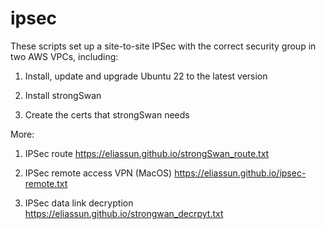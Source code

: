 # ipsec
These scripts set up a site-to-site IPSec with the correct security group in two AWS VPCs, including:

1. Install, update and upgrade Ubuntu 22 to the latest version

2. Install strongSwan

3. Create the certs that strongSwan needs

More:

1. IPSec route
https://eliassun.github.io/strongSwan_route.txt 

2. IPSec remote access VPN (MacOS)
https://eliassun.github.io/ipsec-remote.txt

3. IPSec data link decryption
https://eliassun.github.io/strongwan_decrpyt.txt
